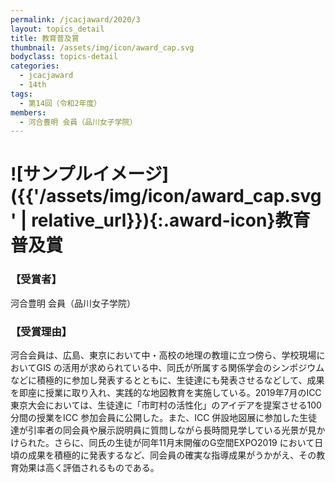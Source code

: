 ```yaml
---
permalink: /jcacjaward/2020/3
layout: topics_detail
title: 教育普及賞
thumbnail: /assets/img/icon/award_cap.svg
bodyclass: topics-detail
categories:
  - jcacjaward
  - 14th
tags:
  - 第14回（令和2年度）
members:
  - 河合豊明 会員（品川女子学院）
---
```


# ![サンプルイメージ]({{'/assets/img/icon/award_cap.svg' | relative_url}}){:.award-icon}教育普及賞

### 【受賞者】

河合豊明 会員（品川女子学院）

### 【受賞理由】

河合会員は、広島、東京において中・高校の地理の教壇に立つ傍ら、学校現場においてGIS の活用が求められている中、同氏が所属する関係学会のシンポジウムなどに積極的に参加し発表するとともに、生徒達にも発表させるなどして、成果を即座に授業に取り入れ、実践的な地図教育を実施している。2019年7月のICC 東京大会においては、生徒達に「市町村の活性化」のアイデアを提案させる100 分間の授業をICC 参加会員に公開した。また、ICC 併設地図展に参加した生徒達が引率者の同会員や展示説明員に質問しながら長時間見学している光景が見かけられた。さらに、同氏の生徒が同年11月末開催のG空間EXPO2019 において日頃の成果を積極的に発表するなど、同会員の確実な指導成果がうかがえ、その教育効果は高く評価されるものである。
